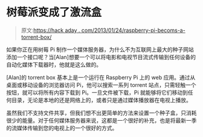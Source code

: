 # 树莓派变成了激流盒

> 原文:[https://hack aday . com/2013/01/24/raspberry-pi-becoms-a-torrent-box/](https://hackaday.com/2013/01/24/raspberry-pi-becomes-a-torrent-box/)

如果你正在用树莓 Pi 制作一个媒体服务器，为什么不为互联网上最大的种子网站添加一个接口呢？当[Alan]想要一个可以将电影和电视节目流式传输到任何设备的自动化媒体下载器时，他就是这么做的。

[Alan]的 torrent box 基本上是一个运行在 Raspberry Pi 上的 web 应用。通过从桌面或移动设备的浏览器访问 Pi，他可以搜索一系列 torrent 站点，只需轻触一个按钮，就可以将所有内容下载到 Pi。一旦文件被下载，Pi 就能够将它们移动到任何目录，无论是本地的还是网络上的，或者只是通过媒体播放器在电视上播放。

虽然我们不支持文件共享，但我们想不出更简单的方法来设置一个种子盒，只消耗很少的能量。对于任何媒体服务器来说，这都是一个很好的补充，也是将最新一季的流媒体传输到您的电视上的一个很好的方式。